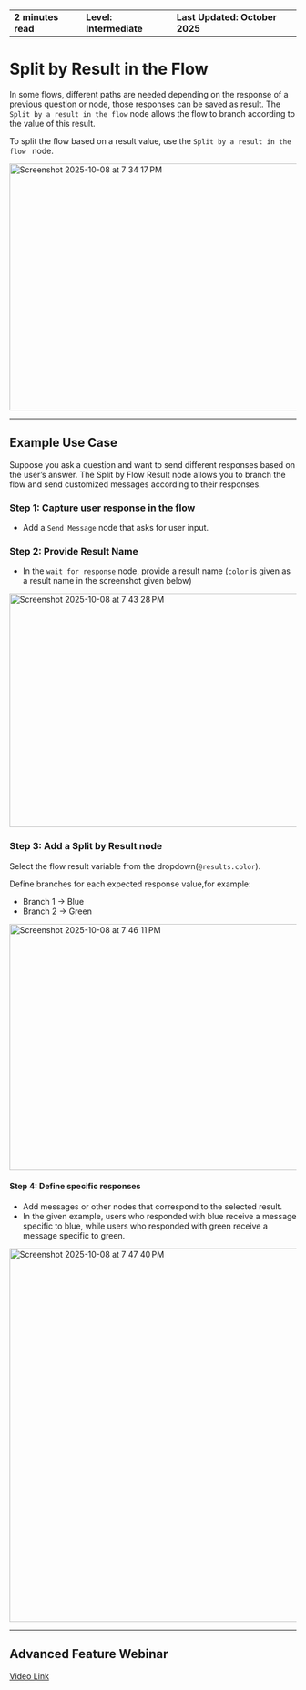 
<h3>
  <table>
    <tr>
      <td><b>2 minutes read</b></td>
      <td style={{ paddingLeft: 40 }}><b> Level: Intermediate</b></td>
      <td style={{ paddingLeft: 40 }}><b>Last Updated: October 2025</b></td>
    </tr>
  </table>
</h3>

# Split by Result in the Flow

In some flows, different paths are needed depending on the response of a previous question or node, those responses can be saved as result. The `Split by a result in the flow` node allows the flow to branch according to the value of this result.

To split the flow based on a result value, use the `Split by a result in the flow ` node.

<img width="585" height="433" alt="Screenshot 2025-10-08 at 7 34 17 PM" src="https://github.com/user-attachments/assets/b6254310-84c9-4b5c-8cb5-2dc0683a0460" />

---

## Example Use Case
Suppose you ask a question and want to send different responses based on the user’s answer. The Split by Flow Result node allows you to branch the flow and send customized messages according to their responses.

### Step 1: Capture user response in the flow
- Add a `Send Message` node that asks for user input.

### Step 2: Provide Result Name
- In the `wait for response` node, provide a result name (`color` is given as a result name in the screenshot given below)

<img width="585" height="410" alt="Screenshot 2025-10-08 at 7 43 28 PM" src="https://github.com/user-attachments/assets/6101d1ef-9bfc-4407-a65f-6b0a7ac5e5b0" />


### Step 3: Add a Split by Result node
Select the flow result variable from the dropdown(`@results.color`).

Define branches for each expected response value,for example:
- Branch 1 → Blue
- Branch 2 → Green

<img width="583" height="432" alt="Screenshot 2025-10-08 at 7 46 11 PM" src="https://github.com/user-attachments/assets/9a316372-9c64-4daf-9a0f-734b2d8b6260" />



#### Step 4: Define specific responses
- Add messages or other nodes that correspond to the selected result.
- In the given example, users who responded with blue receive a message specific to blue, while users who responded with green receive a message specific to green.

<img width="523" height="655" alt="Screenshot 2025-10-08 at 7 47 40 PM" src="https://github.com/user-attachments/assets/53233efb-4ff2-4c4d-a556-a333632f0cda" />

---

## Advanced Feature Webinar
[Video Link](https://www.youtube.com/watch?v=nl7n6l_LLec&t=3s)









